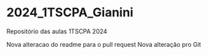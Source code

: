 # 2024_1TSCPA_Gianini
Repositório das aulas 1TSCPA 2024

Nova alteracao do readme para o pull request
Nova alteração pro Git
